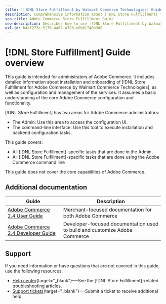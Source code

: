```yaml
---
title: '[!DNL Store Fulfillment by Walmart Commerce Technologies] Guide Overview'
description: Comprehensive information about [!DNL Store Fulfillment] for Adobe Commerce administrators, including installation and onboarding
seo-title: Adobe Commerce Store Fulfillment Guide
seo-description: Describes how to use [!DNL Store Fulfillment by Walmart Commerce Technologies] services with Adobe Commerce.
exl-id: b4af273c-5176-4a67-a783-e0bb1740b3d8
---
```

# [!DNL Store Fulfillment] Guide overview

This guide is intended for administrators of Adobe Commerce. It includes detailed information about installation and onboarding of [!DNL Store Fulfillment for Adobe Commerce by Walmart Commerce Technologies], as well as configuration and management of the services. It assumes a basic understanding of the core Adobe Commerce configuration and functionality.

[!DNL Store Fulfillment] has two areas for Adobe Commerce administrators:

* The Admin: Use this area to access the configuration UI.
* The command-line interface: Use this tool to execute installation and backend configuration tasks.

This guide covers:

* All [!DNL Store Fulfillment]-specific tasks that are done in the Admin.
* All [!DNL Store Fulfillment]-specific tasks that are done using the Adobe Commerce command line

This guide does not cover the core capabilities of Adobe Commerce.

## Additional documentation

| Guide                                                                 | Description                                                                |
|-----------------------------------------------------------------------|----------------------------------------------------------------------------|
| [Adobe Commerce 2.4 User Guide](https://docs.magento.com/user-guide/) | Merchant-focused documentation for both Adobe Commerce                     |
| [Adobe Commerce 2.4 Developer Guide](https://devdocs.magento.com/)    | Developer-focused documentation used to build and customize Adobe Commerce |

## Support

If you need information or have questions that are not covered in this guide, use the following resources:

* [Help center](https://support.magento.com/hc/en-us){target="_blank"}---See the [!DNL Store Fulfillment]-related troubleshooting articles.
* [Support tickets](https://support.magento.com/hc/en-us/articles/360000913794#submit-ticket){target="_blank"}---Submit a ticket to receive additional help.
